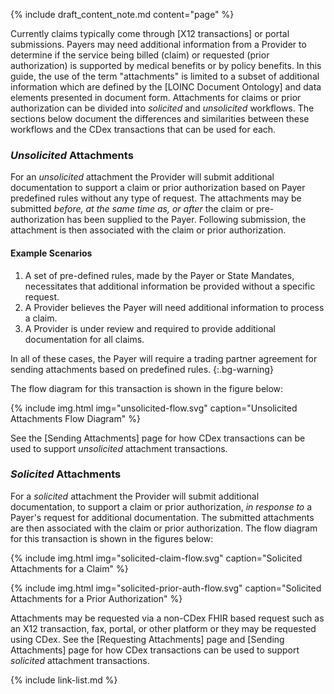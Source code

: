 {% include draft_content_note.md  content="page" %}

Currently claims typically come through [X12 transactions] or portal submissions. Payers may need additional information from a Provider to determine if the service being billed (claim) or requested (prior authorization) is supported by medical benefits or by policy benefits.<span class="bg-success" markdown="1"> In this guide, the use of the term "attachments" is limited to a subset of additional information which are defined by the [LOINC Document Ontology] and data elements presented in document form.</span><!-- new-content -->  Attachments for claims or prior authorization can be divided into *solicited* and *unsolicited* workflows. The sections below document the differences and similarities between these workflows and the CDex transactions that can be used for each. 

### *Unsolicited* Attachments

For an *unsolicited* attachment the Provider will submit additional documentation to support a claim or prior authorization based on Payer predefined rules without any type of request.  <span class="bg-success" markdown="1">The attachments may be submitted *before, at the same time as, or after* the claim or pre-authorization has been supplied to the Payer.</span><!-- new-content --> Following submission, the attachment is then associated with the claim or prior authorization. 

#### Example Scenarios

1.	A set of pre-defined rules, made by the Payer or State Mandates, necessitates that
additional information be provided without a specific request.
2.	A Provider believes the Payer will need additional information to process a claim.
3.	A Provider is under review and required to provide additional documentation for all claims.


In all of these cases, the Payer will require a trading partner agreement for sending attachments based on predefined rules.
{:.bg-warning}


The flow diagram for this transaction is shown in the figure below:


{% include img.html img="unsolicited-flow.svg" caption="Unsolicited Attachments Flow Diagram" %}


See the [Sending Attachments] page for how CDex transactions can be used to support  *unsolicited* attachment transactions.



### *Solicited* Attachments

For a *solicited* attachment the Provider will submit additional documentation, to support a claim or prior authorization, *in response to* a Payer's request for additional documentation.  The submitted attachments are then associated with the claim or prior authorization. The flow diagram for this transaction is shown in the figures below:


{% include img.html img="solicited-claim-flow.svg" caption="Solicited Attachments for a Claim" %}


{% include img.html img="solicited-prior-auth-flow.svg" caption="Solicited Attachments for a Prior Authorization" %}

Attachments may be requested via a non-CDex FHIR based request such as an X12 transaction, fax, portal, or other platform or they may be requested using CDex. See the [Requesting Attachments] page and [Sending Attachments] page for how CDex transactions can be used to support  *solicited* attachment transactions.

{% include link-list.md %}